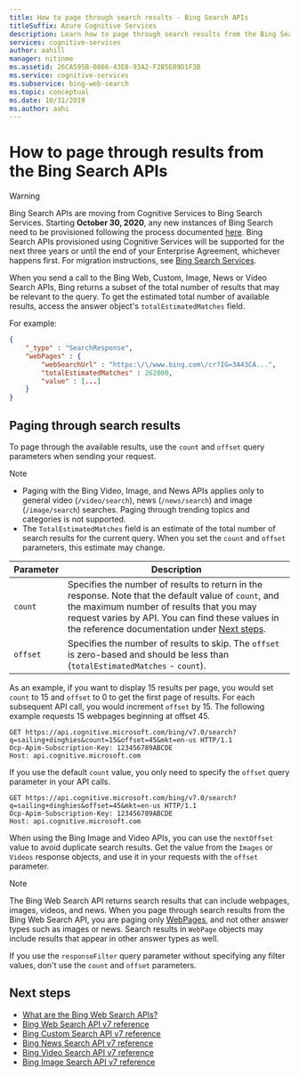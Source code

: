 ```yaml
---
title: How to page through search results - Bing Search APIs
titleSuffix: Azure Cognitive Services
description: Learn how to page through search results from the Bing Search APIs.
services: cognitive-services
author: aahill
manager: nitinme
ms.assetid: 26CA595B-0866-43E8-93A2-F2B5E09D1F3B
ms.service: cognitive-services
ms.subservice: bing-web-search
ms.topic: conceptual
ms.date: 10/31/2019
ms.author: aahi
---
```


# How to page through results from the Bing Search APIs

> [!WARNING]
> Bing Search APIs are moving from Cognitive Services to Bing Search Services. Starting **October 30, 2020**, any new instances of Bing Search need to be provisioned following the process documented [here](https://aka.ms/cogsvcs/bingmove).
> Bing Search APIs provisioned using Cognitive Services will be supported for the next three years or until the end of your Enterprise Agreement, whichever happens first.
> For migration instructions, see [Bing Search Services](https://aka.ms/cogsvcs/bingmigration).

When you send a call to the Bing Web, Custom, Image, News or Video Search APIs, Bing returns a subset of the total number of results that may be relevant to the query. To get the estimated total number of available results, access the answer object's `totalEstimatedMatches` field. 

For example: 

```json
{
    "_type" : "SearchResponse",
    "webPages" : {
        "webSearchUrl" : "https:\/\/www.bing.com\/cr?IG=3A43CA...",
        "totalEstimatedMatches" : 262000,
        "value" : [...]
    }
}  
```

## Paging through search results

To page through the available results, use the `count` and `offset` query parameters when sending your request.  

> [!NOTE]
>
> * Paging with the Bing Video, Image, and News APIs applies only to general video (`/video/search`), news (`/news/search`) and image (`/image/search`) searches. Paging through trending topics and categories is not supported.  
> * The `TotalEstimatedMatches` field is an estimate of the total number of search results for the current query. When you set the `count` and `offset` parameters, this estimate may change.

| Parameter | Description                                                                                                                                                                |
|-----------|----------------------------------------------------------------------------------------------------------------------------------------------------------------------------|
| `count`   | Specifies the number of results to return in the response. Note that the default value of `count`, and the maximum number of results that you may request varies by API. You can find these values in the reference documentation under [Next steps](#next-steps). |
| `offset`  | Specifies the number of results to skip. The `offset` is zero-based and should be less than (`totalEstimatedMatches` - `count`).                                           |

As an example, if you want to display 15 results per page, you would set `count` to 15 and `offset` to 0 to get the first page of results. For each subsequent API call, you would increment `offset` by 15. The following example requests 15 webpages beginning at offset 45.

```  
GET https://api.cognitive.microsoft.com/bing/v7.0/search?q=sailing+dinghies&count=15&offset=45&mkt=en-us HTTP/1.1  
Ocp-Apim-Subscription-Key: 123456789ABCDE  
Host: api.cognitive.microsoft.com  
```

If you use the default `count` value, you only need to specify the `offset` query parameter in your API calls.  

```  
GET https://api.cognitive.microsoft.com/bing/v7.0/search?q=sailing+dinghies&offset=45&mkt=en-us HTTP/1.1  
Ocp-Apim-Subscription-Key: 123456789ABCDE  
Host: api.cognitive.microsoft.com  
```

When using the Bing Image and Video APIs, you can use the `nextOffset` value to avoid duplicate search results. Get the value from the `Images` or `Videos` response objects, and use it in your requests with the `offset` parameter.  

> [!NOTE]
> The Bing Web Search API returns search results that can include webpages, images, videos, and news. When you page through search results from the Bing Web Search API, you are paging only [WebPages](https://docs.microsoft.com/rest/api/cognitiveservices-bingsearch/bing-web-api-v7-reference#webpage), and not other answer types such as images or news. Search results in `WebPage` objects may include results that appear in other answer types as well.
>
> If you use the `responseFilter` query parameter without specifying any filter values, don't use the `count` and `offset` parameters. 

## Next steps

* [What are the Bing Web Search APIs?](bing-api-comparison.md)
* [Bing Web Search API v7 reference](https://docs.microsoft.com/rest/api/cognitiveservices-bingsearch/bing-web-api-v7-reference)
* [Bing Custom Search API v7 reference](https://docs.microsoft.com/rest/api/cognitiveservices-bingsearch/bing-custom-search-api-v7-reference)
* [Bing News Search API v7 reference](https://docs.microsoft.com/rest/api/cognitiveservices-bingsearch/bing-news-api-v7-reference)
* [Bing Video Search API v7 reference](https://docs.microsoft.com/rest/api/cognitiveservices-bingsearch/bing-video-api-v7-reference)
* [Bing Image Search API v7 reference](https://docs.microsoft.com/rest/api/cognitiveservices-bingsearch/bing-images-api-v7-reference)
